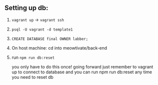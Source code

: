## Setting up db:

1. `vagrant up` -> `vagrant ssh`
2. `psql -U vagrant -d template1`
3. `CREATE DATABASE final OWNER labber;`
4. On host machine: cd into meowtivate/back-end
5. run `npm run db:reset`

   you only have to do this once! going forward just remember to vagrant up to connect to database and you can run npm run db:reset any time you need to reset db
